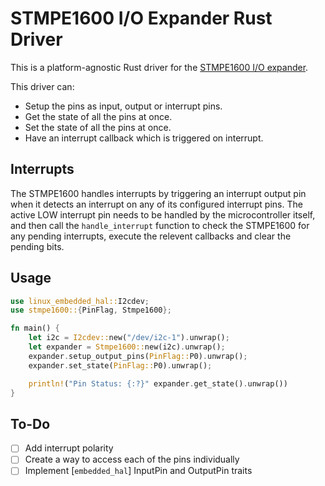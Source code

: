 # STMPE1600 I/O Expander Rust Driver

This is a platform-agnostic Rust driver for the [STMPE1600 I/O expander](https://www.st.com/en/interfaces-and-transceivers/stmpe1600.html).

This driver can:
- Setup the pins as input, output or interrupt pins.
- Get the state of all the pins at once.
- Set the state of all the pins at once.
- Have an interrupt callback which is triggered on interrupt.

## Interrupts

The STMPE1600 handles interrupts by triggering an interrupt output pin when it detects an interrupt on any of its configured interrupt pins. The active LOW interrupt pin needs to be handled by the microcontroller itself, and then call the `handle_interrupt` function to check the STMPE1600 for any pending interrupts, execute the relevent callbacks and clear the pending bits.

## Usage

```rust
use linux_embedded_hal::I2cdev;
use stmpe1600::{PinFlag, Stmpe1600};

fn main() {
	let i2c = I2cdev::new("/dev/i2c-1").unwrap();
	let expander = Stmpe1600::new(i2c).unwrap();
	expander.setup_output_pins(PinFlag::P0).unwrap();
	expander.set_state(PinFlag::P0).unwrap();

	println!("Pin Status: {:?}" expander.get_state().unwrap())
}
```

## To-Do
- [ ] Add interrupt polarity
- [ ] Create a way to access each of the pins individually
- [ ] Implement [`embedded_hal`] InputPin and OutputPin traits

[`embedded-hal`]: https://github.com/rust-embedded/embedded-hal